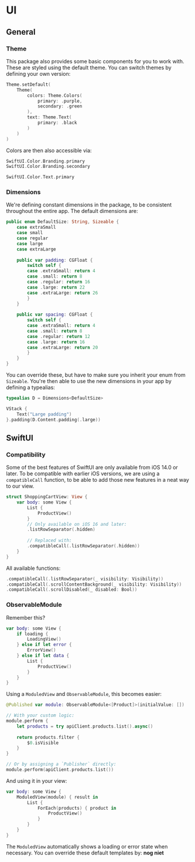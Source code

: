#  UI

## General 

### Theme

This package also provides some basic components for you to work with. These are styled using the default theme. You can switch themes by defining your own version:

```swift
Theme.setDefault(
    Theme(
        colors: Theme.Colors(
            primary: .purple,
            secondary: .green
        ),
        text: Theme.Text(
            primary: .black
        )
    )
)
```

Colors are then also accessible via:
 
```swift
SwiftUI.Color.Branding.primary
SwiftUI.Color.Branding.secondary

SwiftUI.Color.Text.primary
```

### Dimensions

We're defining constant dimensions in the package, to be consistent throughout the entire app. The default dimensions are:

```swift
public enum DefaultSize: String, Sizeable {
    case extraSmall
    case small
    case regular
    case large
    case extraLarge
    
    public var padding: CGFloat {
        switch self {
        case .extraSmall: return 4
        case .small: return 8
        case .regular: return 16
        case .large: return 22
        case .extraLarge: return 26
        }
    }
    
    public var spacing: CGFloat {
        switch self {
        case .extraSmall: return 4
        case .small: return 8
        case .regular: return 12
        case .large: return 16
        case .extraLarge: return 20
        }
    }
}
```

You can override these, but have to make sure you inherit your enum from `Sizeable`. You're then able to use the new dimensions in your app by defining a typealias:

```swift
typealias D = Dimensions<DefaultSize>

VStack { 
    Text("Large padding")
}.padding(D.Content.padding(.large))
```

## SwiftUI

### Compatibility

Some of the best features of SwiftUI are only available from iOS 14.0 or later. To be compatible with earlier iOS versions, we are using a `compatibleCall` function, to be able to add those new features in a neat way to our view.

```swift
struct ShoppingCartView: View {
    var body: some View {
        List {
            ProductView()
        }
        // Only available on iOS 16 and later:
        .listRowSeparator(.hidden)
        
        // Replaced with:
        .compatibleCall(.listRowSeparator(.hidden))
    }
}
```

All available functions:

```swift
.compatibleCall(.listRowSeparator(_ visibility: Visibility))
.compatibleCall(.scrollContentBackground(_ visibility: Visibility))
.compatibleCall(.scrollDisabled(_ disabled: Bool))
```

### ObservableModule

Remember this?

```swift
var body: some View {
    if loading {
        LoadingView()
    } else if let error {
        ErrorView()
    } else if let data {
        List {
            ProductView()
        }
    }
}
```

Using a `ModuledView` and `ObservableModule`, this becomes easier:

```swift
@Published var module: ObservableModule<[Product]>(initialValue: [])

// With your custom logic:
module.perform { 
    let products = try apiClient.products.list().async()
    
    return products.filter { 
        $0.isVisible
    }
}

// Or by assigning a `Publisher` directly:
module.perform(apiClient.products.list())
```

And using it in your view:

```swift
var body: some View {
    ModuledView(module) { result in
        List { 
            ForEach(products) { product in
                ProductView()
            }
        }
    }
}
```

The `ModuledView` automatically shows a loading or error state when necessary. You can override these default templates by: **nog niet**
